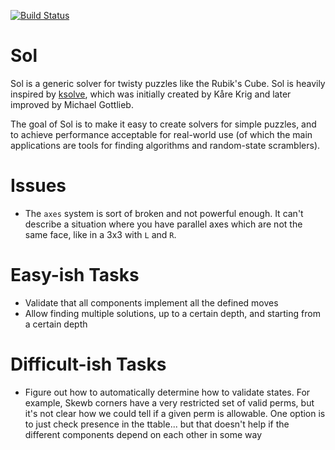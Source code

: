 [![Build Status](https://travis-ci.org/justinj/sol.svg?branch=master)](https://travis-ci.org/justinj/sol)

Sol
===

Sol is a generic solver for twisty puzzles like the Rubik's Cube.
Sol is heavily inspired by [ksolve](https://github.com/cubing/ksolve), which
was initially created by Kåre Krig and later improved by Michael Gottlieb.

The goal of Sol is to make it easy to create solvers for simple puzzles, and to
achieve performance acceptable for real-world use (of which the main
applications are tools for finding algorithms and random-state scramblers).

Issues
======

* The `axes` system is sort of broken and not powerful enough.
It can't describe a situation where you have parallel axes which are not the same face, like in a 3x3 with `L` and `R`.

Easy-ish Tasks
==============

* Validate that all components implement all the defined moves
* Allow finding multiple solutions, up to a certain depth, and starting from a certain depth

Difficult-ish Tasks
===================

* Figure out how to automatically determine how to validate states. For example, Skewb corners have a very restricted set of valid perms, but it's not clear how we could tell if a given perm is allowable.
One option is to just check presence in the ttable... but that doesn't help if the different components depend on each other in some way
